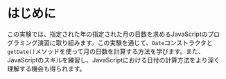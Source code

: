 # はじめに

この実験では、指定された年の指定された月の日数を求めるJavaScriptのプログラミング演習に取り組みます。この実験を通じて、`Date`コンストラクタと`getDate()`メソッドを使って月の日数を計算する方法を学びます。また、JavaScriptのスキルを練習し、JavaScriptにおける日付の計算方法をより深く理解する機会も得られます。
